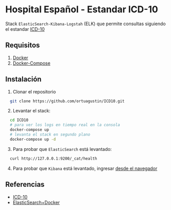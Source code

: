 # Hospital Español - Estandar ICD-10

Stack `ElasticSearch-Kibana-Logstah` (ELK) que permite consultas siguiendo el estandar [ICD-10](https://en.wikipedia.org/wiki/ICD-10)

## Requisitos

1. [Docker](https://www.docker.com/)
2. [Docker-Compose](https://docs.docker.com/compose/)

## Instalación

1. Clonar el repositorio

```bash
  git clone https://github.com/ortuagustin/ICD10.git
```

2. Levantar el stack:

```bash
  cd ICD10
  # para ver los logs en tiempo real en la consola
  docker-compose up
  # levanta el stack en segundo plano
  docker-compose up -d
```

3. Para probar que `ElasticSearch` está levantado:

```bash
  curl http://127.0.0.1:9200/_cat/health
```
4. Para probar que `Kibana` está levantado, ingresar [desde el navegador](http://localhost:5601)

## Referencias

* [ICD-10](https://en.wikipedia.org/wiki/ICD-10)
* [ElasticSearch+Docker](https://www.elastic.co/guide/en/elasticsearch/reference/current/docker.html)
